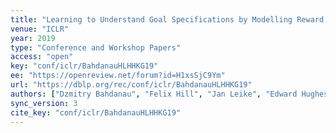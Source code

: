 ```yaml
---
title: "Learning to Understand Goal Specifications by Modelling Reward."
venue: "ICLR"
year: 2019
type: "Conference and Workshop Papers"
access: "open"
key: "conf/iclr/BahdanauHLHHKG19"
ee: "https://openreview.net/forum?id=H1xsSjC9Ym"
url: "https://dblp.org/rec/conf/iclr/BahdanauHLHHKG19"
authors: ["Dzmitry Bahdanau", "Felix Hill", "Jan Leike", "Edward Hughes", "Seyed Arian Hosseini", "Pushmeet Kohli", "Edward Grefenstette"]
sync_version: 3
cite_key: "conf/iclr/BahdanauHLHHKG19"
---
```

